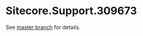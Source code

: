 # Sitecore.Support.309673

See [master branch](https://github.com/sitecoresupport/Sitecore.Support.309673) for details.
